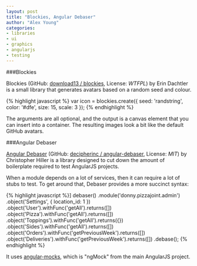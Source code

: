 ```yaml
---
layout: post
title: "Blockies, Angular Debaser"
author: "Alex Young"
categories:
- libraries
- ui
- graphics
- angularjs
- testing
---
```


###Blockies

Blockies (GitHub: [download13 / blockies](https://github.com/download13/blockies), License: _WTFPL_) by Erin Dachtler is a small library that generates avatars based on a random seed and colour.

{% highlight javascript %}
var icon = blockies.create({
  seed: 'randstring',
  color: '#dfe',
  size: 15,
  scale: 3
});
{% endhighlight %}

The arguments are all optional, and the output is a canvas element that you can insert into a container.  The resulting images look a bit like the default GitHub avatars.

###Angular Debaser

[Angular Debaser](http://decipherinc.github.io/angular-debaser/) (GitHub: [decipherinc / angular-debaser](https://github.com/decipherinc/angular-debaser), License: _MIT_) by Christopher Hiller is a library designed to cut down the amount of boilerplate required to test AngularJS projects.

When a module depends on a lot of services, then it can require a lot of stubs to test.  To get around that, Debaser provides a more succinct syntax:

{% highlight javascript %}]
debaser()
  .module('donny.pizzajoint.admin')
  .object('Settings', {
    location_id: 1
  })
  .object('User').withFunc('getAll').returns([])
  .object('Pizza').withFunc('getAll').returns([])
  .object('Toppings').withFunc('getAll').returns({})
  .object('Sides').withFunc('getAll').returns([])
  .object('Orders').withFunc('getPreviousWeek').returns([])
  .object('Deliveries').withFunc('getPreviousWeek').returns([])
  .debase();
{% endhighlight %}

It uses [angular-mocks](https://github.com/angular/bower-angular-mocks), which is "ngMock" from the main AngularJS project.
